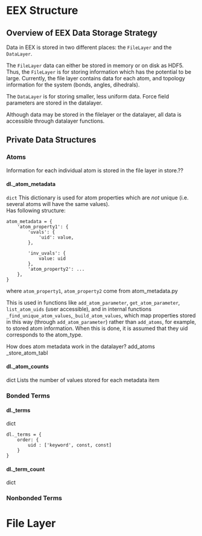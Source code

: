 # EEX Structure

## Overview of EEX Data Storage Strategy

Data in EEX is stored in two different places: the `FileLayer` and the `DataLayer`.  

The `FileLayer` data can either be stored in memory or on disk as HDF5. Thus, the `FileLayer` is for storing information which has the potential to be large. Currently, the file layer contains data for each atom, and topology information for the system (bonds, angles, dihedrals). 

The `DataLayer` is for storing smaller, less uniform data. Force field parameters are stored in the datalayer. 

Although data may be stored in the filelayer or the datalayer, all data is accessible through datalayer functions.

## Private Data Structures


### Atoms

Information for each individual atom is stored in the file layer in store.??

#### dl._atom_metadata
`dict`
This dictionary is used for atom properties which are *not* unique (i.e. several atoms will have the same values).    
Has following structure:  

```
atom_metadata = {
    'atom_property1': {
        'uvals': {
            'uid': value,
        },

        'inv_uvals': {
            value: uid
        },
        'atom_property2': ...
    },
}
```

where `atom_property1`, `atom_property2` come from atom_metadata.py  

This is used in functions like `add_atom_parameter`, `get_atom_parameter`, `list_atom_uids` (user accessible), and in internal functions `_find_unique_atom_values`,`_build_atom_values`, which map properties stored in this way (through `add_atom_parameter`)
rather than `add_atoms`, for example, to stored atom information. When this is done, it is assumed that they uid corresponds to the atom_type.

How does atom metadata work in the datalayer?
add_atoms
_store_atom_tabl


#### dl._atom_counts
dict
Lists the number of values stored for each metadata item

### Bonded Terms

#### dl._terms
dict

```
dl._terms = {
    order: {
        uid : ['keyword', const, const]
    }
}
```

#### dl._term_count
dict

### Nonbonded Terms


# File Layer
